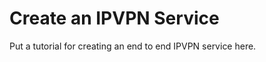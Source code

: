 # Create an IPVPN Service

<aside class="warning">
Put a tutorial for creating an end to end IPVPN service here.
</aside>